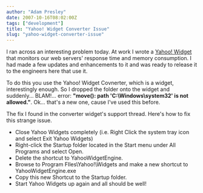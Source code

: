 ```yaml
---
author: "Adam Presley"
date: 2007-10-16T08:02:00Z
tags: ["development"]
title: "Yahoo! Widget Converter Issue"
slug: "yahoo-widget-converter-issue"
---
```


I ran across an interesting problem today. At work I wrote a [Yahoo!
Widget](http://widgets.yahoo.com/) that monitors our web servers' response time and memory
consumption. I had made a few updates and enhancements to it and was
ready to release it to the engineers here that use it.

To do this you use the Yahoo! Widget Covnerter, which is a widget,
interestingly enough. So I dropped the folder onto the widget and
suddenly... BLAM!... error: **"move(): path 'C:\\Windows\\system32' is
not allowed."**. Ok... that's a new one, cause I've used this before.

The fix I found in the converter widget's support thread. Here's how to
fix this strange issue.

* Close Yahoo Widgets completely (i.e. Right Click the system tray icon and select Exit Yahoo Widgets)
* Right-click the Startup folder located in the Start menu under All Programs and select Open.
* Delete the shortcut to YahooWidgetEngine.
* Browse to Program FIles\\Yahoo!\\Widgets and make a new shortcut to YahooWidgetEngine.exe
* Copy this new Shortcut to the Startup folder.
* Start Yahoo Widgets up again and all should be well!
